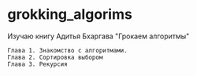 # grokking_algorims
Изучаю книгу Адитья Бхаргава "Грокаем алгоритмы"

	Глава 1. Знакомство с алгоритмами.
	Глава 2. Сортировка выбором
	Глава 3. Рекурсия
